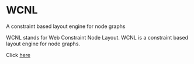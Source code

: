 # WCNL
 A constraint based layout engine for node graphs

WCNL stands for Web Constraint Node Layout. WCNL is a constraint based layout engine for node graphs.

Click [here](https://lochyj.github.io/WCNL/)
